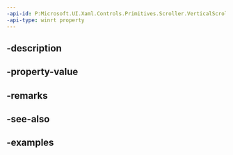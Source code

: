 ```yaml
---
-api-id: P:Microsoft.UI.Xaml.Controls.Primitives.Scroller.VerticalScrollModeProperty
-api-type: winrt property
---
```


## -description

## -property-value

## -remarks

## -see-also

## -examples

